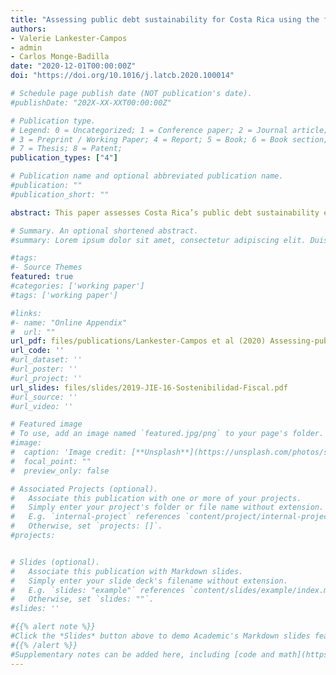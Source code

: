 ```yaml
---
title: "Assessing public debt sustainability for Costa Rica using the fiscal reaction function"
authors:
- Valerie Lankester-Campos
- admin
- Carlos Monge-Badilla
date: "2020-12-01T00:00:00Z"
doi: "https://doi.org/10.1016/j.latcb.2020.100014"

# Schedule page publish date (NOT publication's date).
#publishDate: "202X-XX-XXT00:00:00Z"

# Publication type.
# Legend: 0 = Uncategorized; 1 = Conference paper; 2 = Journal article;
# 3 = Preprint / Working Paper; 4 = Report; 5 = Book; 6 = Book section;
# 7 = Thesis; 8 = Patent;
publication_types: ["4"]

# Publication name and optional abbreviated publication name.
#publication: ""
#publication_short: ""

abstract: This paper assesses Costa Rica’s public debt sustainability empirically using three complementary approaches. The calculation of the debt-stabilizing primary fiscal balance obtained from the government’s intertemporal budget constraint, the estimation of the parameters of a fiscal pol- icy reaction function (FRF) following the methodology originally proposed by proposed by Bohn (2007) ; and the estimation of fan charts for the primary fiscal balance and public debt expressed as shares of GDP following the approach proposed by Celasun et al. (2006) . With annual data from the period 1974–2018, we find that debt has been unsustainable for specific long- and short-term episodes. For the most recent observations, the conclusion is that debt trajectory is unsustainable. Given that a major fiscal reform was approved at the end of 2018, an uncertainty evaluation of its impact on the primary balance’s adjustment path until 2023 and 2030 is included using the official estimated reform projections. The results indicate that the maximum level of the debt ratio will be 68% in 2026, after which this upward trend reverses.

# Summary. An optional shortened abstract.
#summary: Lorem ipsum dolor sit amet, consectetur adipiscing elit. Duis posuere tellus ac convallis placerat. Proin tincidunt magna sed ex sollicitudin condimentum.

#tags:
#- Source Themes
featured: true
#categories: ['working paper']
#tags: ['working paper']

#links:
#- name: "Online Appendix"
#  url: ""
url_pdf: files/publications/Lankester-Campos et al (2020) Assessing-public-debt-sustainability-for-Costa-Rica LAJCB.pdf
url_code: ''
#url_dataset: ''
#url_poster: ''
#url_project: ''
url_slides: files/slides/2019-JIE-16-Sostenibilidad-Fiscal.pdf
#url_source: ''
#url_video: ''

# Featured image
# To use, add an image named `featured.jpg/png` to your page's folder. 
#image:
#  caption: 'Image credit: [**Unsplash**](https://unsplash.com/photos/s9CC2SKySJM)'
#  focal_point: ""
#  preview_only: false

# Associated Projects (optional).
#   Associate this publication with one or more of your projects.
#   Simply enter your project's folder or file name without extension.
#   E.g. `internal-project` references `content/project/internal-project/index.md`.
#   Otherwise, set `projects: []`.
#projects:


# Slides (optional).
#   Associate this publication with Markdown slides.
#   Simply enter your slide deck's filename without extension.
#   E.g. `slides: "example"` references `content/slides/example/index.md`.
#   Otherwise, set `slides: ""`.
#slides: ''

#{{% alert note %}}
#Click the *Slides* button above to demo Academic's Markdown slides feature.
#{{% /alert %}}
#Supplementary notes can be added here, including [code and math](https://sourcethemes.com/academic/docs/writing-markdown-latex/).
---
```



